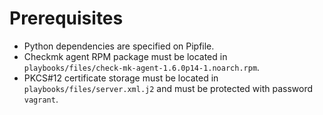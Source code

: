 # Prerequisites

- Python dependencies are specified on Pipfile.
- Checkmk agent RPM package must be located in `playbooks/files/check-mk-agent-1.6.0p14-1.noarch.rpm`.
- PKCS#12 certificate storage must be located in `playbooks/files/server.xml.j2` and must be protected with password `vagrant`.
